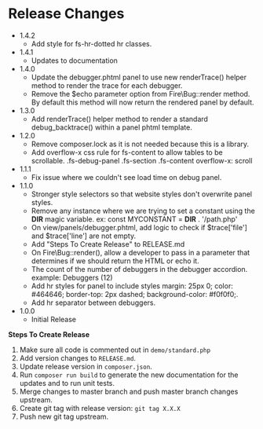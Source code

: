 # Release Changes
* 1.4.2
    * Add style for fs-hr-dotted hr classes.
* 1.4.1
    * Updates to documentation
* 1.4.0
    * Update the debugger.phtml panel to use new renderTrace() helper method to render the trace for each debugger.
    * Remove the $echo parameter option from Fire\Bug::render method. By default this method will now return the rendered panel by default.
* 1.3.0
    * Add renderTrace() helper method to render a standard debug_backtrace() within a panel phtml template.
* 1.2.0
    * Remove composer.lock as it is not needed because this is a library.
    * Add overflow-x css rule for fs-content to allow tables to be scrollable. .fs-debug-panel .fs-section .fs-content overflow-x: scroll
* 1.1.1
    * Fix issue where we couldn't see load time on debug panel.
* 1.1.0
    * Stronger style selectors so that website styles don't overwrite panel styles.
    * Remove any instance where we are trying to set a constant using the __DIR__ magic variable. ex: const MYCONSTANT = __DIR__ . '/path.php'
    * On view/panels/debugger.phtml, add logic to check if $trace['file'] and $trace['line'] are not empty.
    * Add "Steps To Create Release" to RELEASE.md
    * On Fire\Bug::render(), allow a developer to pass in a parameter that determines if we should return the HTML or echo it.
    * The count of the number of debuggers in the debugger accordion. example: Debuggers (12)
    * Add hr styles for panel to include styles margin: 25px 0; color: #464646; border-top: 2px dashed; background-color: #f0f0f0;.
    * Add hr separator between debuggers.
* 1.0.0
    * Initial Release

**Steps To Create Release**

1. Make sure all code is commented out in `demo/standard.php`
2. Add version changes to `RELEASE.md`.
3. Update release version in `composer.json`.
4. Run `composer run build` to generate the new documentation for the updates and to run unit tests.
5. Merge changes to master branch and push master branch changes upstream.
6. Create git tag with release version: `git tag X.X.X`
7. Push new git tag upstream.
